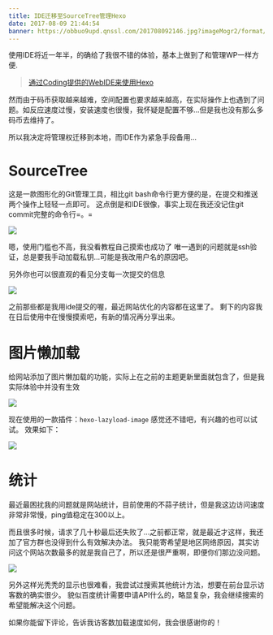 ```yaml
---
title: IDE迁移至SourceTree管理Hexo
date: 2017-08-09 21:44:54
banner: https://obbuo9upd.qnssl.com/201708092146.jpg?imageMogr2/format/webp
---
```

使用IDE将近一年半，的确给了我很不错的体验，基本上做到了和管理WP一样方便.
<!--more-->

> [通过Coding提供的WebIDE来使用Hexo](https://www.tiexo.cn/coding-webide/)

然而由于码币获取越来越难，空间配置也要求越来越高，在实际操作上也遇到了问题。如反应速度过慢，安装速度也很慢，我怀疑是配置不够...但是我也没有那么多码币去维持了。

所以我决定将管理权迁移到本地，而IDE作为紧急手段备用...

# SourceTree

这是一款图形化的Git管理工具，相比git bash命令行更方便的是，在提交和推送两个操作上轻轻一点即可。
这点倒是和IDE很像，事实上现在我还没记住git commit完整的命令行=。=

![](https://obbuo9upd.qnssl.com/20170809211302.png?imageMogr2/format/webp)

嗯，使用门槛也不高，我没看教程自己摸索也成功了
唯一遇到的问题就是ssh验证，总是要我手动加载私钥...可能是我改用户名的原因吧。

另外你也可以很直观的看见分支每一次提交的信息

![](https://obbuo9upd.qnssl.com/20170809211936.png?imageMogr2/format/webp)

之前那些都是我用ide提交的喔，最近网站优化的内容都在这里了。
剩下的内容我在日后使用中在慢慢摸索吧，有新的情况再分享出来。

# 图片懒加载

给网站添加了图片懒加载的功能，实际上在之前的主题更新里面就包含了，但是我实际体验中并没有生效

![](https://obbuo9upd.qnssl.com/20170809212514.png?imageMogr2/format/webp)

现在使用的一款插件：`hexo-lazyload-image`
感觉还不错吧，有兴趣的也可以试试。
效果如下：

![](https://obbuo9upd.qnssl.com/201708092131.gif?imageMogr2/format/webp)

# 统计

最近最困扰我的问题就是网站统计，目前使用的不蒜子统计，但是我这边访问速度非常非常慢，ping值稳定在300以上。

而且很多时候，请求了几十秒最后还失败了...之前都正常，就是最近才这样，我还加了官方群也没得到什么有效解决办法。
我只能寄希望是地区网络原因，其实访问这个网站次数最多的就是我自己了，所以还是很严重啊，即便你们那边没问题。

![](https://obbuo9upd.qnssl.com/20170809213857.png?imageMogr2/format/webp)

另外这样光秃秃的显示也很难看，我尝试过搜索其他统计方法，想要在前台显示访客数的确实很少。
貌似百度统计需要申请API什么的，略显复杂，我会继续搜索的希望能解决这个问题。

如果你能留下评论，告诉我访客数加载速度如何，我会很感谢你的！
